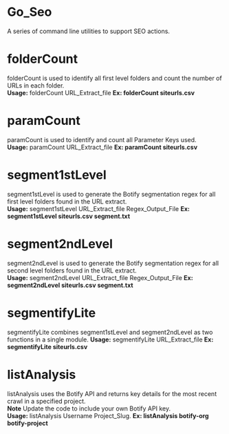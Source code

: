 # Go_Seo
A series of command line utilities to support SEO actions.   

# folderCount
folderCount is used to identify all first level folders and count the number of URLs in each folder.   
**Usage:** folderCount URL_Extract_file **Ex: folderCount siteurls.csv**
# paramCount
paramCount is used to identify and count all Parameter Keys used.   
**Usage:** paramCount URL_Extract_file **Ex: paramCount siteurls.csv**
# segment1stLevel
segment1stLevel is used to generate the Botify segmentation regex for all first level folders found in the URL extract.   
**Usage:** segment1stLevel URL_Extract_file Regex_Output_File  **Ex: segment1stLevel siteurls.csv segment.txt**
# segment2ndLevel
segment2ndLevel is used to generate the Botify segmentation regex for all second level folders found in the URL extract.   
**Usage:** segment2ndLevel URL_Extract_file Regex_Output_File **Ex: segment2ndLevel siteurls.csv segment.txt**
# segmentifyLite
segmentifyLite combines segment1stLevel and segment2ndLevel as two functions in a single module.
**Usage:** segmentifyLite URL_Extract_file **Ex: segmentifyLite siteurls.csv**
# listAnalysis
listAnalysis uses the Botify API and returns key details for the most recent crawl in a specified project.   
**Note** Update the code to include your own Botify API key.   
**Usage:** listAnalysis Username Project_Slug. **Ex: listAnalysis botify-org botify-project**
 
